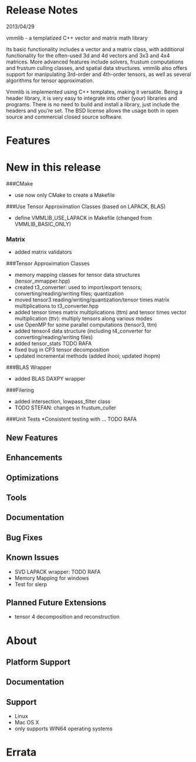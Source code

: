 # Release Notes
2013/04/29

vmmlib - a templatized C++ vector and matrix math library

Its basic functionality includes a vector and a matrix class, with additional functionality for the often-used 3d and 4d vectors and 3x3 and 4x4 matrices.
More advanced features include solvers, frustum computations and frustum culling classes, and spatial data structures. vmmlib also offers support for manipulating 3rd-order and 4th-order tensors, as well as several algorithms for tensor approximation.

Vmmlib is implemented using C++ templates, making it versatile. Being a header library, it is very easy to integrate into other (your) libraries and programs. There is no need to build and install a library, just include the headers and you’re set.
The BSD license allows the usage both in open source and commercial closed source software.

# Features

# New in this release

###CMake
* use now only CMake to create a Makefile

###Use Tensor Approximation Classes (based on LAPACK, BLAS)
* define VMMLIB_USE_LAPACK in Makefile (changed from VMMLIB_BASIC_ONLY)

### Matrix
* added matrix validators

###Tensor Approximation Classes
* memory mapping classes for tensor data structures (tensor_mmapper.hpp) 
* created t3_converter: used to import/export tensors; converting/reading/writing files; quantization
* moved tensor3 reading/writing/quantization/tensor times matrix multiplications to t3_converter.hpp
* added tensor times matrix multiplications (ttm) and tensor times vector multiplication (ttv): multiply tensors along various modes
* use OpenMP for some parallel computations (tensor3, ttm)
* added tensor4 data structure (including t4_converter for converting/reading/writing files)
* added tensor_stats TODO RAFA
* fixed bug in CP3 tensor decomposition 
* updated incremental methods (added ihooi; updated ihopm)

###BLAS Wrapper
* added BLAS DAXPY wrapper

###Filering
* added intersection, lowpass_filter class
* TODO STEFAN: changes in frustum_culler

###Unit Tests
*Consistent testing with ... TODO RAFA

## New Features

## Enhancements

## Optimizations

## Tools

## Documentation

## Bug Fixes

## Known Issues

* SVD LAPACK wrapper: TODO RAFA
* Memory Mapping for windows
* Test for slerp

## Planned Future Extensions

* tensor 4 decomposition and reconstruction

# About

## Platform Support

## Documentation

## Support

* Linux
* Mac OS X
* only supports WIN64 operating systems

# Errata
